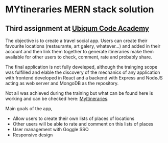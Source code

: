 # MYtineraries MERN stack solution 

## Third assignment at [Ubiqum Code Academy](https://ubiqum.com)

The objective is to create a travel social app. Users can create their favourite locations (restaurante, art galery, whatever...) and added in their account and then link them together to generate itineraries make them available for other users to check, comment, rate and probably share. 

The final application is not fully develeped, although the trainging scope was fulfilled and elable the discovery of the mechanics of any application with frontend developed in React and a backend with Express and NodeJS acting as web server and MongoDB as the repository.

Not all was achieved during the training but what can be found here is working and can be checked here: [MyItineraries](https://mytineraries-cab21x65.surge.sh).

Main goals of the app, 
* Allow users to create their own lists of places of locations
* Other users will be able to rate and comment on this lists of places
* User management with Goggle SSO
* Responsive design

